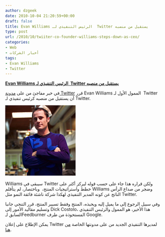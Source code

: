 ```yaml
---
author: dzgeek
date: 2010-10-04 21:20:59+00:00
draft: false
title: Evan Williams الرئيس التنفيذي لـ  Twitter يستقيل من منصبه
type: post
url: /2010/10/twiiter-co-founder-williams-steps-down-as-ceo/
categories:
- Web
- أخبار الشركات
tags:
- Evan Williams
- Twitter
---
```


**[Evan Williams الرئيس التنفيذي لـ  Twitter يستقيل من منصبه](https://www.it-scoop.com/2010/10/twiiter-co-founder-williams-steps-down-as-ceo)**




في خبر مفاجئ من على [مدونة Twitter](http://blog.twitter.com/2010/10/newtwitterceo.html) قرر Evan Williams الممول الأول لـ  Twitter أن يستقيل من منصبه كرئيس تنفيذي لـ Twitter.




[![](ev1.jpg)
](https://www.it-scoop.com/2010/10/twiiter-co-founder-williams-steps-down-as-ceo)


Williams سيبقى في Twitter ولكن قراره هذا جاء على حسب قوله ليركز أكثر على خطط واستراتيجيات المنتج،  وباختصار، لم يتأقلم Williams وضجر من صداع الرأس الناتج عن كونه المدير التنفيذي لهكذا شركة ناشئة فائقة النمو مثل Twitter.

وفي سبيل الرجوع إلى ما يميل إليه ويحبذه، المنتج وفقط تسيير المنتج، قرر التنحي جانبا وتسليم مقاليد الأمور إلى Dick Costolo، هذا الأخير، هو الممول والرئيس التنفيذي السابق لـFeedburner المستحوذة من طرف Google.

يمكن الإطلاع على إعلان Twitter لمديرها التنفيذي الجديد من على مدونتها الخاصة [من هنا](http://blog.twitter.com/2010/10/newtwitterceo.html).
